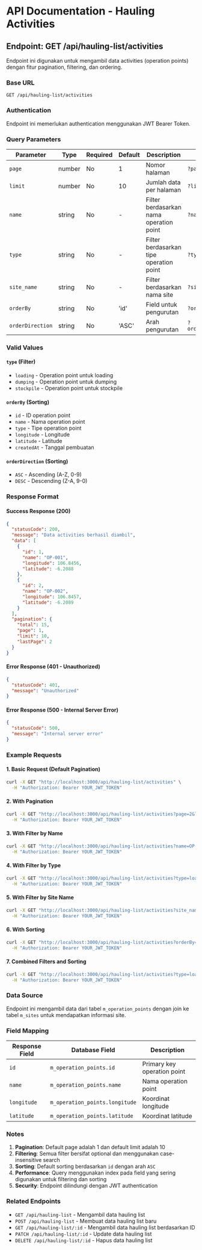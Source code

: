 # API Documentation - Hauling Activities

## Endpoint: GET /api/hauling-list/activities

Endpoint ini digunakan untuk mengambil data activities (operation points) dengan fitur pagination, filtering, dan ordering.

### Base URL
```
GET /api/hauling-list/activities
```

### Authentication
Endpoint ini memerlukan authentication menggunakan JWT Bearer Token.

### Query Parameters

| Parameter | Type | Required | Default | Description | Example |
|-----------|------|----------|---------|-------------|---------|
| `page` | number | No | 1 | Nomor halaman | `?page=1` |
| `limit` | number | No | 10 | Jumlah data per halaman | `?limit=20` |
| `name` | string | No | - | Filter berdasarkan nama operation point | `?name=OP-001` |
| `type` | string | No | - | Filter berdasarkan tipe operation point | `?type=loading` |
| `site_name` | string | No | - | Filter berdasarkan nama site | `?site_name=Site A` |
| `orderBy` | string | No | 'id' | Field untuk pengurutan | `?orderBy=name` |
| `orderDirection` | string | No | 'ASC' | Arah pengurutan | `?orderDirection=DESC` |

### Valid Values

#### `type` (Filter)
- `loading` - Operation point untuk loading
- `dumping` - Operation point untuk dumping
- `stockpile` - Operation point untuk stockpile

#### `orderBy` (Sorting)
- `id` - ID operation point
- `name` - Nama operation point
- `type` - Tipe operation point
- `longitude` - Longitude
- `latitude` - Latitude
- `createdAt` - Tanggal pembuatan

#### `orderDirection` (Sorting)
- `ASC` - Ascending (A-Z, 0-9)
- `DESC` - Descending (Z-A, 9-0)

### Response Format

#### Success Response (200)
```json
{
  "statusCode": 200,
  "message": "Data activities berhasil diambil",
  "data": [
    {
      "id": 1,
      "name": "OP-001",
      "longitude": 106.8456,
      "latitude": -6.2088
    },
    {
      "id": 2,
      "name": "OP-002",
      "longitude": 106.8457,
      "latitude": -6.2089
    }
  ],
  "pagination": {
    "total": 15,
    "page": 1,
    "limit": 10,
    "lastPage": 2
  }
}
```

#### Error Response (401 - Unauthorized)
```json
{
  "statusCode": 401,
  "message": "Unauthorized"
}
```

#### Error Response (500 - Internal Server Error)
```json
{
  "statusCode": 500,
  "message": "Internal server error"
}
```

### Example Requests

#### 1. Basic Request (Default Pagination)
```bash
curl -X GET "http://localhost:3000/api/hauling-list/activities" \
  -H "Authorization: Bearer YOUR_JWT_TOKEN"
```

#### 2. With Pagination
```bash
curl -X GET "http://localhost:3000/api/hauling-list/activities?page=2&limit=5" \
  -H "Authorization: Bearer YOUR_JWT_TOKEN"
```

#### 3. With Filter by Name
```bash
curl -X GET "http://localhost:3000/api/hauling-list/activities?name=OP-001" \
  -H "Authorization: Bearer YOUR_JWT_TOKEN"
```

#### 4. With Filter by Type
```bash
curl -X GET "http://localhost:3000/api/hauling-list/activities?type=loading" \
  -H "Authorization: Bearer YOUR_JWT_TOKEN"
```

#### 5. With Filter by Site Name
```bash
curl -X GET "http://localhost:3000/api/hauling-list/activities?site_name=Site A" \
  -H "Authorization: Bearer YOUR_JWT_TOKEN"
```

#### 6. With Sorting
```bash
curl -X GET "http://localhost:3000/api/hauling-list/activities?orderBy=name&orderDirection=DESC" \
  -H "Authorization: Bearer YOUR_JWT_TOKEN"
```

#### 7. Combined Filters and Sorting
```bash
curl -X GET "http://localhost:3000/api/hauling-list/activities?type=loading&site_name=Site A&orderBy=name&orderDirection=ASC&page=1&limit=20" \
  -H "Authorization: Bearer YOUR_JWT_TOKEN"
```

### Data Source

Endpoint ini mengambil data dari tabel `m_operation_points` dengan join ke tabel `m_sites` untuk mendapatkan informasi site.

### Field Mapping

| Response Field | Database Field | Description |
|----------------|----------------|-------------|
| `id` | `m_operation_points.id` | Primary key operation point |
| `name` | `m_operation_points.name` | Nama operation point |
| `longitude` | `m_operation_points.longitude` | Koordinat longitude |
| `latitude` | `m_operation_points.latitude` | Koordinat latitude |

### Notes

1. **Pagination**: Default page adalah 1 dan default limit adalah 10
2. **Filtering**: Semua filter bersifat optional dan menggunakan case-insensitive search
3. **Sorting**: Default sorting berdasarkan `id` dengan arah `ASC`
4. **Performance**: Query menggunakan index pada field yang sering digunakan untuk filtering dan sorting
5. **Security**: Endpoint dilindungi dengan JWT authentication

### Related Endpoints

- `GET /api/hauling-list` - Mengambil data hauling list
- `POST /api/hauling-list` - Membuat data hauling list baru
- `GET /api/hauling-list/:id` - Mengambil data hauling list berdasarkan ID
- `PATCH /api/hauling-list/:id` - Update data hauling list
- `DELETE /api/hauling-list/:id` - Hapus data hauling list
